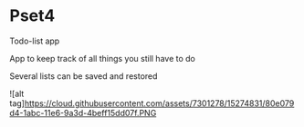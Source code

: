 # Pset4
Todo-list app

App to keep track of all things you still have to do

Several lists can be saved and restored

![alt tag]https://cloud.githubusercontent.com/assets/7301278/15274831/80e079d4-1abc-11e6-9a3d-4beff15dd07f.PNG
